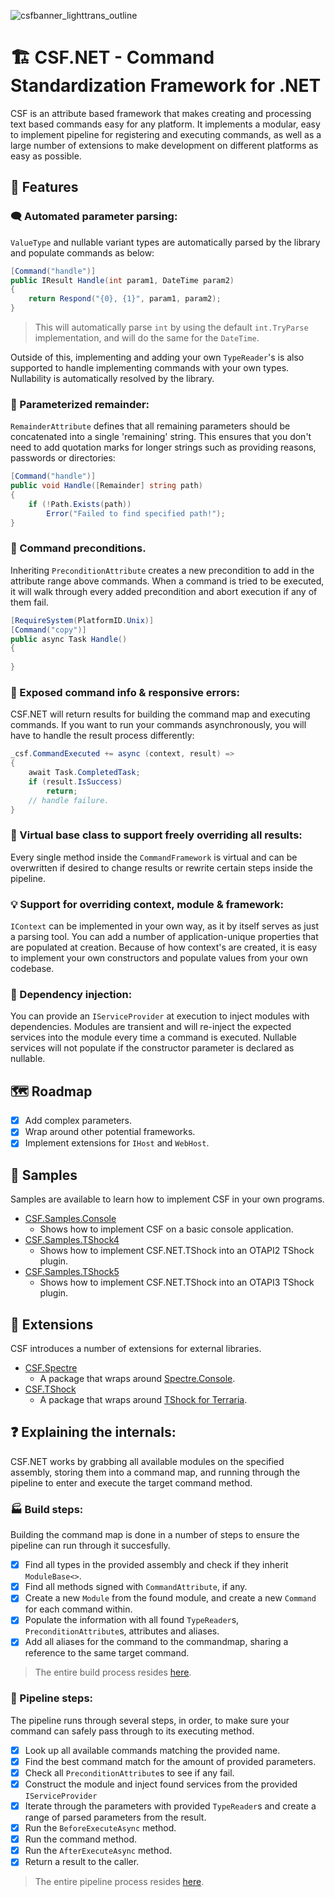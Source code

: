 ![csfbanner_lighttrans_outline](https://user-images.githubusercontent.com/68127614/199816747-eadf3197-8be7-460a-879a-ae5ad2a903af.png)


# 🏗️ CSF.NET - Command Standardization Framework for .NET

CSF is an attribute based framework that makes creating and processing text based commands easy for any platform. It implements a modular, easy to implement pipeline for registering and executing commands, as well as a large number of extensions to make development on different platforms as easy as possible.

## 📍 Features

### 🗨️ Automated parameter parsing:

`ValueType` and nullable variant types are automatically parsed by the library and populate commands as below:

```cs
[Command("handle")]
public IResult Handle(int param1, DateTime param2)
{
    return Respond("{0}, {1}", param1, param2);
}
```
> This will automatically parse `int` by using the default `int.TryParse` implementation, and will do the same for the `DateTime`.

Outside of this, implementing and adding your own `TypeReader`'s is also supported to handle implementing commands with your own types. Nullability is automatically resolved by the library.

### 🧾 Parameterized remainder:

`RemainderAttribute` defines that all remaining parameters should be concatenated into a single 'remaining' string. This ensures that you don't need to add quotation marks for longer strings such as providing reasons, passwords or directories:

```cs
[Command("handle")]
public void Handle([Remainder] string path)
{
    if (!Path.Exists(path))
        Error("Failed to find specified path!");
}
```

### 🛑 Command preconditions.

Inheriting `PreconditionAttribute` creates a new precondition to add in the attribute range above commands. When a command is tried to be executed, it will walk through every added precondition and abort execution if any of them fail.

```cs
[RequireSystem(PlatformID.Unix)]
[Command("copy")]
public async Task Handle()
{
    
}
```

### 📖 Exposed command info & responsive errors:

CSF.NET will return results for building the command map and executing commands. If you want to run your commands asynchronously, you will have to handle the result process differently:

```cs
_csf.CommandExecuted += async (context, result) => 
{
    await Task.CompletedTask;
    if (result.IsSuccess)
        return;
    // handle failure.
}
```

### 🔗 Virtual base class to support freely overriding all results:

Every single method inside the `CommandFramework` is virtual and can be overwritten if desired to change results or rewrite certain steps inside the pipeline.

### 💡 Support for overriding context, module & framework:

`IContext` can be implemented in your own way, as it by itself serves as just a parsing tool. You can add a number of application-unique properties that are populated at creation. Because of how context's are created, it is easy to implement your own constructors and populate values from your own codebase.

### 💉 Dependency injection:

You can provide an `IServiceProvider` at execution to inject modules with dependencies. Modules are transient and will re-inject the expected services into the module every time a command is executed. Nullable services will not populate if the constructor parameter is declared as nullable.

## 🗺️ Roadmap

- [x] Add complex parameters.
- [x] Wrap around other potential frameworks.
- [x] Implement extensions for `IHost` and `WebHost`.

## 🤖 Samples

Samples are available to learn how to implement CSF in your own programs.

- [CSF.Samples.Console](https://github.com/Rozen4334/CSF.NET/tree/master/Samples/CSF.Samples.Console)
  - Shows how to implement CSF on a basic console application.
- [CSF.Samples.TShock4](https://github.com/Rozen4334/CSF.NET/tree/master/Samples/CSF.Samples4.TShock)
  - Shows how to implement CSF.NET.TShock into an OTAPI2 TShock plugin.
- [CSF.Samples.TShock5](https://github.com/Rozen4334/CSF.NET/tree/master/Samples/CSF.Samples5.TShock)
  - Shows how to implement CSF.NET.TShock into an OTAPI3 TShock plugin.

## 📰 Extensions

CSF introduces a number of extensions for external libraries.

- [CSF.Spectre](https://github.com/Rozen4334/CSF.NET/tree/master/Extensions/CSF.Spectre)
  - A package that wraps around [Spectre.Console](https://github.com/spectreconsole/spectre.console).
- [CSF.TShock](https://github.com/Rozen4334/CSF.NET/tree/master/Extensions/CSF.TShock)
  - A package that wraps around [TShock for Terraria](https://github.com/Pryaxis/TShock).

## ❓ Explaining the internals:

CSF.NET works by grabbing all available modules on the specified assembly, storing them into a command map, and running through the pipeline to enter and execute the target command method.

### 🏭 Build steps:

Building the command map is done in a number of steps to ensure the pipeline can run through it succesfully.

- [x] Find all types in the provided assembly and check if they inherit `ModuleBase<>`.
- [x] Find all methods signed with `CommandAttribute`, if any. 
- [x] Create a new `Module` from the found module, and create a new `Command` for each command within.
- [x] Populate the information with all found `TypeReader`s, `PreconditionAttribute`s, attributes and aliases.
- [x] Add all aliases for the command to the commandmap, sharing a reference to the same target command.

> The entire build process resides [here](https://github.com/Rozen4334/CSF.NET/blob/master/Source/CSF/CommandFramework.cs).

### 🔗 Pipeline steps:

The pipeline runs through several steps, in order, to make sure your command can safely pass through to its executing method.

- [x] Look up all available commands matching the provided name.
- [x] Find the best command match for the amount of provided parameters.
- [x] Check all `PreconditionAttribute`s to see if any fail.
- [x] Construct the module and inject found services from the provided `IServiceProvider`
- [x] Iterate through the parameters with provided `TypeReader`s and create a range of parsed parameters from the result.
- [x] Run the `BeforeExecuteAsync` method.
- [x] Run the command method.
- [x] Run the `AfterExecuteAsync` method.
- [x] Return a result to the caller.

> The entire pipeline process resides [here](https://github.com/Rozen4334/CSF.NET/blob/master/Source/CSF/CommandFramework.cs).
